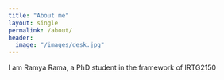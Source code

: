 ```yaml
---
title: "About me"
layout: single
permalink: /about/
header:
  image: "/images/desk.jpg"
---
```

I am Ramya Rama, a PhD student in the framework of IRTG2150
